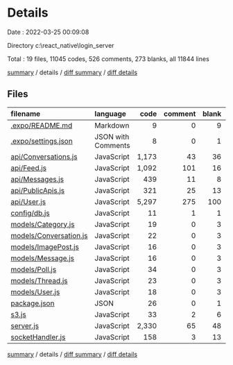 # Details

Date : 2022-03-25 00:09:08

Directory c:\react_native\login_server

Total : 19 files,  11045 codes, 526 comments, 273 blanks, all 11844 lines

[summary](results.md) / details / [diff summary](diff.md) / [diff details](diff-details.md)

## Files
| filename | language | code | comment | blank | total |
| :--- | :--- | ---: | ---: | ---: | ---: |
| [.expo/README.md](/.expo/README.md) | Markdown | 9 | 0 | 9 | 18 |
| [.expo/settings.json](/.expo/settings.json) | JSON with Comments | 8 | 0 | 1 | 9 |
| [api/Conversations.js](/api/Conversations.js) | JavaScript | 1,173 | 43 | 36 | 1,252 |
| [api/Feed.js](/api/Feed.js) | JavaScript | 1,092 | 101 | 16 | 1,209 |
| [api/Messages.js](/api/Messages.js) | JavaScript | 439 | 11 | 8 | 458 |
| [api/PublicApis.js](/api/PublicApis.js) | JavaScript | 321 | 25 | 13 | 359 |
| [api/User.js](/api/User.js) | JavaScript | 5,297 | 275 | 100 | 5,672 |
| [config/db.js](/config/db.js) | JavaScript | 11 | 1 | 1 | 13 |
| [models/Category.js](/models/Category.js) | JavaScript | 19 | 0 | 3 | 22 |
| [models/Conversation.js](/models/Conversation.js) | JavaScript | 22 | 0 | 3 | 25 |
| [models/ImagePost.js](/models/ImagePost.js) | JavaScript | 16 | 0 | 3 | 19 |
| [models/Message.js](/models/Message.js) | JavaScript | 16 | 0 | 3 | 19 |
| [models/Poll.js](/models/Poll.js) | JavaScript | 34 | 0 | 3 | 37 |
| [models/Thread.js](/models/Thread.js) | JavaScript | 23 | 0 | 3 | 26 |
| [models/User.js](/models/User.js) | JavaScript | 18 | 0 | 3 | 21 |
| [package.json](/package.json) | JSON | 26 | 0 | 1 | 27 |
| [s3.js](/s3.js) | JavaScript | 33 | 2 | 6 | 41 |
| [server.js](/server.js) | JavaScript | 2,330 | 65 | 48 | 2,443 |
| [socketHandler.js](/socketHandler.js) | JavaScript | 158 | 3 | 13 | 174 |

[summary](results.md) / details / [diff summary](diff.md) / [diff details](diff-details.md)